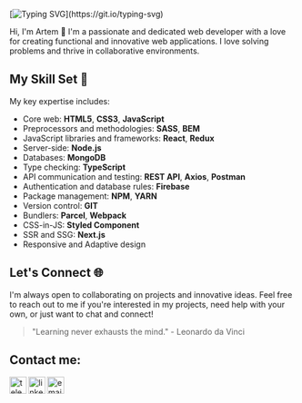 [![Typing SVG](https://readme-typing-svg.demolab.com?font=Monaco&pause=1000&color=333333&background=30FFA300&width=435&lines=Welcome+to+my+world+of+code!)](https://git.io/typing-svg)

Hi, I'm Artem 👋 I'm a passionate and dedicated web developer with a love for creating functional and innovative web applications. I love solving problems and thrive in collaborative environments.

## My Skill Set 🔧

My key expertise includes:

- Core web: **HTML5**, **CSS3**, **JavaScript**
- Preprocessors and methodologies: **SASS**, **BEM**
- JavaScript libraries and frameworks: **React**, **Redux**
- Server-side: **Node.js**
- Databases: **MongoDB**
- Type checking: **TypeScript**
- API communication and testing: **REST API**, **Axios**, **Postman**
- Authentication and database rules: **Firebase**
- Package management: **NPM**, **YARN** 
- Version control: **GIT**
- Bundlers: **Parcel**, **Webpack**
- CSS-in-JS: **Styled Component**
- SSR and SSG: **Next.js**
- Responsive and Adaptive design

## Let's Connect 🌐

I'm always open to collaborating on projects and innovative ideas. Feel free to reach out to me if you're interested in my projects, need help with your own, or just want to chat and connect!

> "Learning never exhausts the mind." - Leonardo da Vinci

## Contact me:
[<img align="left" alt="telegram" width="30px" src="https://cdn-icons-png.flaticon.com/512/2111/2111646.png" />](https://t.me/baget_masta)
[<img align="left" alt="linkedIn" width="30px" src="https://cdn-icons-png.flaticon.com/512/174/174857.png" />](https://www.linkedin.com/in/artem-bahmet/)
[<img align="left" alt="email" width="30px" src="https://i.ibb.co/0Mr1ZMr/gmail.png" />](mailto:baget.masta@gmail.com)
